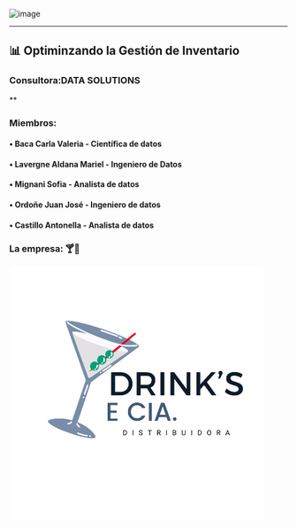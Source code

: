 ![image](https://github.com/user-attachments/assets/c2ca036c-3250-4623-a662-b6db55e718aa)
_________________________________________________________________________________________________________________________



## 📊 Optiminzando la Gestión de Inventario

### Consultora:DATA SOLUTIONS
**
### Miembros: 
#### •   Baca Carla Valeria - Científica de datos
#### •	 Lavergne Aldana Mariel - Ingeniero de Datos
#### •	 Mignani Sofia - Analista de datos
#### •	 Ordoñe Juan José - Ingeniero de datos
#### •	 Castillo Antonella - Analista de datos

### La empresa: 🍸🍾
![alt text](image.png)
